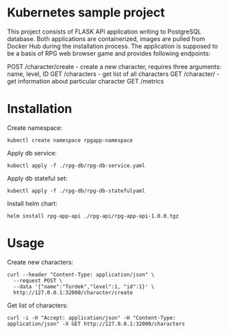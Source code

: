 # Kubernetes sample project

This project consists of FLASK API application writing to PostgreSQL database. Both applications are containerized, images are pulled from Docker Hub during the installation process. The application is supposed to be a basis of RPG web browser game and provides following endpoints:

POST /character/create - create a new character, requires three arguments: name, level, ID
GET /characters - get list of all characters
GET /character/<name> - get information about particular character
GET /metrics

# Installation

Create namespace:
```
kubectl create namespace rpgapp-namespace 
```
Apply db service:
```
kubectl apply -f ./rpg-db/rpg-db-service.yaml
```
Apply db stateful set:
```
kubectl apply -f ./rpg-db/rpg-db-statefulyaml
```
Install helm chart:
```
helm install rpg-app-api ./rpg-api/rpg-app-api-1.0.0.tgz
```

# Usage

Create new characters:
```
curl --header "Content-Type: application/json" \
  --request POST \
  --data '{"name":"Tordek","level":1, "id":1}' \
  http://127.0.0.1:32000/character/create 
```
Get list of characters:
```
curl -i -H "Accept: application/json" -H "Content-Type: application/json" -X GET http://127.0.0.1:32000/characters
```

